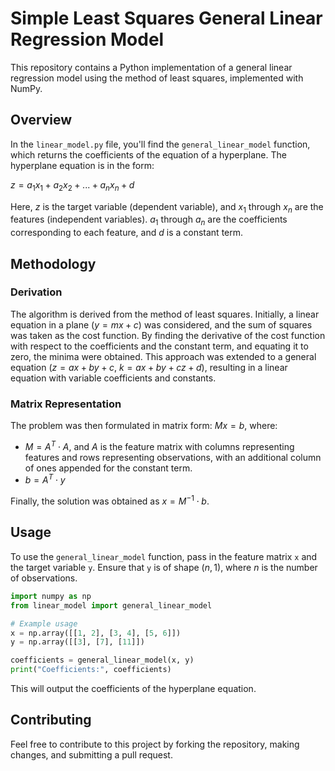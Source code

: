 # Simple Least Squares General Linear Regression Model

This repository contains a Python implementation of a general linear regression model using the method of least squares,
implemented with NumPy.

## Overview

In the `linear_model.py` file, you'll find the `general_linear_model` function, which returns the coefficients of the
equation of a hyperplane. The hyperplane equation is in the form:

$z = a_{1}x_{1} + a_{2}x_{2} + ... + a_{n}x_{n} + d$

Here, $z$ is the target variable (dependent variable), and $x_{1}$ through $x_{n}$ are the features (independent variables).
$a_{1}$ through $a_{n}$ are the coefficients corresponding to each feature, and $d$ is a constant term.

## Methodology

### Derivation

The algorithm is derived from the method of least squares. Initially, a linear equation in a plane ($y = mx + c$) was
considered, and the sum of squares was taken as the cost function. By finding the derivative of the cost function with
respect to the coefficients and the constant term, and equating it to zero, the minima were obtained. This approach was
extended to a general equation ($z = ax + by + c$, $k = ax + by + cz + d$), resulting in a linear equation with variable
coefficients and constants.

### Matrix Representation

The problem was then formulated in matrix form: $Mx = b$, where:
- $M = A^T \cdot A$, and $A$ is the feature matrix with columns representing features and rows representing observations,
  with an additional column of ones appended for the constant term.
- $b = A^T \cdot y$

Finally, the solution was obtained as $x = M^{-1} \cdot b$.

## Usage

To use the `general_linear_model` function, pass in the feature matrix `x` and the target variable `y`. Ensure that `y` is
of shape $(n, 1)$, where $n$ is the number of observations.

```python
import numpy as np
from linear_model import general_linear_model

# Example usage
x = np.array([[1, 2], [3, 4], [5, 6]])
y = np.array([[3], [7], [11]])

coefficients = general_linear_model(x, y)
print("Coefficients:", coefficients)
```

This will output the coefficients of the hyperplane equation.

## Contributing

Feel free to contribute to this project by forking the repository, making changes, and submitting a pull request.
